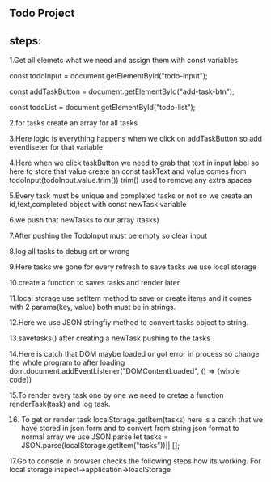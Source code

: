 ## Todo Project

## steps:

1.Get all elemets what we need and assign them with const variables

const todoInput = document.getElementById("todo-input");

const addTaskButton = document.getElementById("add-task-btn");

const todoList = document.getElementById("todo-list");

2.for tasks create an array for all tasks

3.Here logic is everything happens when we click on addTaskButton so add eventliseter for that variable

4.Here when we click taskButton we need to grab that text in input label so here to store that value create an const taskText and value comes from todoInput(todoInput.value.trim()) trim() used to remove any extra spaces

5.Every task must be unique and completed tasks or not so we create an id,text,completed object with  const newTask variable

6.we push that newTasks to our array (tasks)

7.After pushing the TodoInput must be empty so clear input

8.log all tasks to debug crt or wrong

9.Here tasks we gone for every refresh to save tasks we use local storage

10.create a function to saves tasks and render later

11.local storage use setItem method to save or create items and it comes with 2 params(key,
value) both must be in strings.

12.Here we use JSON stringfiy method to convert tasks object to string.

13.savetasks() after creating a newTask pushing to the tasks

14.Here is catch that DOM maybe loaded or got error in process so change the whole program to after loading dom.document.addEventListener("DOMContentLoaded", () => {whole code})

15.To render every task one by one we need to cretae a function renderTask(task) and log task.

16. To get or render task localStorage.getItem(tasks) here is a catch that we have stored in json form and to convert from string json format to normal array we use JSON.parse let tasks = JSON.parse(localStorage.getItem("tasks"))|| [];

17.Go to console in browser checks the following steps how its working.
For local storage inspect->application->loaclStorage
